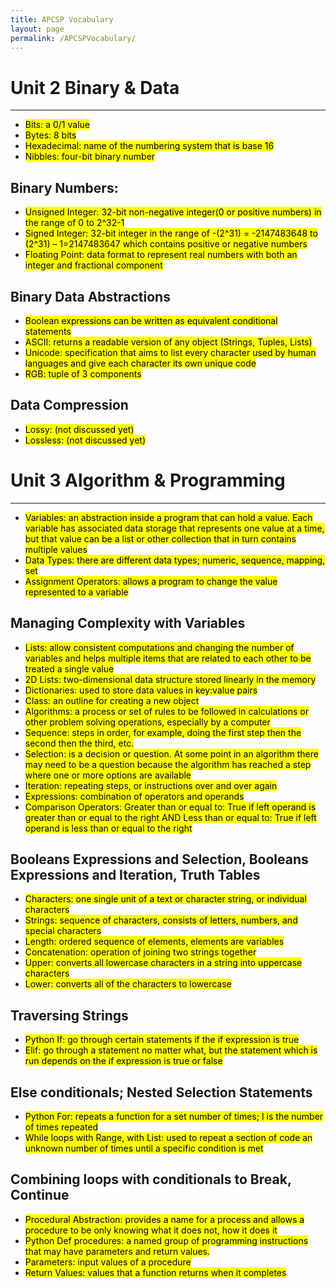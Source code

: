 ```yaml
---
title: APCSP Vocabulary 
layout: page
permalink: /APCSPVocabulary/
---
```

# Unit 2 Binary & Data 
---------------
- <mark>Bits:<mark> a 0/1 value
- <mark>Bytes:<mark> 8 bits
- <mark>Hexadecimal:<mark> name of the numbering system that is base 16
- <mark>Nibbles:<mark> four-bit binary number

## Binary Numbers:
- <mark>Unsigned Integer:<mark> 32-bit non-negative integer(0 or positive numbers) in the range of 0 to 2^32-1
- <mark>Signed Integer:<mark> 32-bit integer in the range of -(2^31) = -2147483648 to (2^31) – 1=2147483647 which contains positive or negative numbers
- <mark>Floating Point:<mark>  data format to represent real numbers with both an integer and fractional component

## Binary Data Abstractions
- <mark>Boolean<mark> expressions can be written as equivalent conditional statements
- <mark>ASCII:<mark> returns a readable version of any object (Strings, Tuples, Lists)
- <mark>Unicode:<mark> specification that aims to list every character used by human languages and give each character its own unique code
- <mark>RGB:<mark> tuple of 3 components

## Data Compression
- <mark>Lossy: <mark> (not discussed yet)
- <mark>Lossless:<mark> (not discussed yet)

# Unit 3 Algorithm & Programming  
-------------------
- <mark>Variables:<mark> an abstraction inside a program that can hold a value. Each variable has associated data storage that represents one value at a time, but that value can be a list or other collection that in turn contains multiple values
- <mark>Data Types:<mark> there are different data types; numeric, sequence, mapping, set 
- <mark>Assignment Operators:<mark> allows a program to change the value represented to a variable

## Managing Complexity with Variables 

- <mark>Lists:<mark> allow consistent computations and changing the number of variables and helps multiple items that are related to each other to be treated a single value
- <mark>2D Lists:<mark>  two-dimensional data structure stored linearly in the memory 
- <mark>Dictionaries:<mark> used to store data values in key:value pairs 
- <mark>Class:<mark> an outline for creating a new object
- <mark>Algorithms:<mark> a process or set of rules to be followed in calculations or other problem solving operations, especially by a computer
- <mark>Sequence:<mark> steps in order, for example, doing the first step then the second then the third, etc. 
- <mark>Selection:<mark> is a decision or question. At some point in an algorithm there may need to be a question because the algorithm has reached a step where one or more options are available
- <mark>Iteration:<mark> repeating steps, or instructions over and over again
- <mark>Expressions:<mark> combination of operators and operands
- <mark>Comparison Operators:<mark> Greater than or equal to: True if left operand is greater than or equal to the right AND Less than or equal to: True if left operand is less than or equal to the right

## Booleans Expressions and Selection, Booleans Expressions and Iteration, Truth Tables

- <mark>Characters:<mark> one single unit of a text or character string, or individual characters 
- <mark>Strings:<mark> sequence of characters, consists of letters, numbers, and special characters
- <mark>Length:<mark> ordered sequence of elements, elements are variables
- <mark>Concatenation:<mark> operation of joining two strings together
- <mark>Upper:<mark> converts all lowercase characters in a string into uppercase characters 
- <mark>Lower:<mark> converts all of the characters to lowercase

## Traversing Strings

- <mark>Python If:<mark> go through certain statements if the if expression is true
- <mark>Elif:<mark> go through a statement no matter what, but the statement which is run depends on the if expression is true or false

## Else conditionals; Nested Selection Statements

- <mark>Python For:<mark> repeats a function for a set number of times; I is the number of times repeated 
- <mark>While loops with Range, with List:<mark> used to repeat a section of code an unknown number of times until a specific condition is met

## Combining loops with conditionals to Break, Continue

- <mark>Procedural Abstraction:<mark> provides a name for a process and allows a procedure to be only knowing what it does not, how it does it
- <mark>Python Def procedures:<mark> a named group of programming instructions that may have parameters and return values.
- <mark>Parameters:<mark> input values of a procedure
- <mark>Return Values:<mark> values that a function returns when it completes